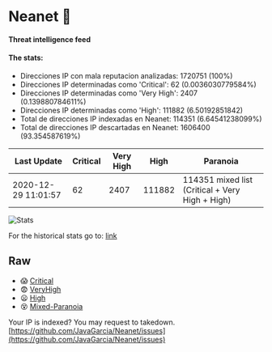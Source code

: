 # Neanet :hocho:
#### Threat intelligence feed
#### The stats:

- Direcciones IP con mala reputacion analizadas: 1720751 (100%)
- Direcciones IP determinadas como 'Critical':  62 (0.0036030779584%)
- Direcciones IP determinadas como 'Very High':  2407 (0.139880784611%)
- Direcciones IP determinadas como 'High':  111882 (6.50192851842)
- Total de direcciones IP indexadas en Neanet:  114351 (6.64541238099%)
- Total de direcciones IP descartadas en Neanet:  1606400 (93.354587619%)

| Last Update | Critical | Very High | High | Paranoia |
| --- | --- | --- | --- | --- |
| 2020-12-29 11:01:57 | 62 | 2407 | 111882 | 114351 mixed list (Critical + Very High + High)|

![Stats](https://docs.google.com/spreadsheets/d/e/2PACX-1vSnaNMIXVabIpDJjufMlzH7poXnshF3mgd8Is1g9ytUEzVsP5my4Trn8f-xkoLLQ38xpL3HtmUexLo6/pubchart?oid=501124687&format=image)

For the historical stats go to: [link](/stats.csv)
## Raw
- :scream: [Critical](https://raw.githubusercontent.com/JavaGarcia/Neanet/master/blacklists/neanet_critical.txt)
- :fearful: [VeryHigh](https://raw.githubusercontent.com/JavaGarcia/Neanet/master/blacklists/neanet_veryHigh.txtt)
- :frowning: [High](https://raw.githubusercontent.com/JavaGarcia/Neanet/master/blacklists/neanet_high.txt)
- :dizzy_face: [Mixed-Paranoia](https://raw.githubusercontent.com/JavaGarcia/Neanet/master/blacklists/neanet_all.txt)


Your IP is indexed? You may request to takedown. [https://github.com/JavaGarcia/Neanet/issues](https://github.com/JavaGarcia/Neanet/issues)



















































































































































































































































































































































































































































































































































































































































































































































































































































































































































































































































































































































































































































































































































































































































































































































































































































































































































































































































































































































































































































































































































































































































































































































































































































































































































































































































































































































































































































































































































































































































































































































































































































